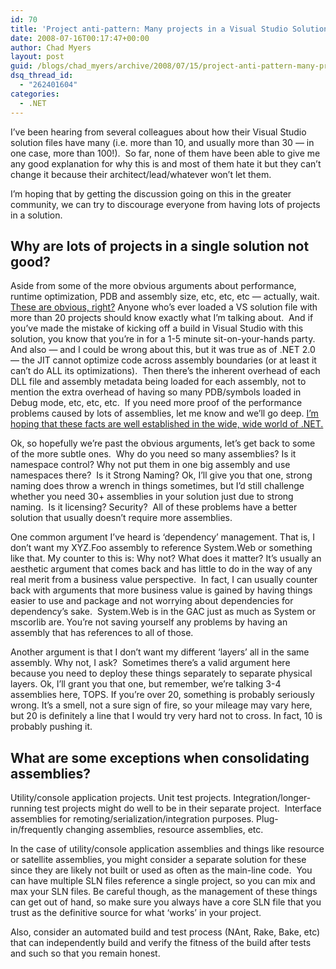 ```yaml
---
id: 70
title: 'Project anti-pattern: Many projects in a Visual Studio Solution File'
date: 2008-07-16T00:17:47+00:00
author: Chad Myers
layout: post
guid: /blogs/chad_myers/archive/2008/07/15/project-anti-pattern-many-projects-in-a-visual-studio-solution-file.aspx
dsq_thread_id:
  - "262401604"
categories:
  - .NET
---
```

I&#8217;ve been hearing from several colleagues about how their Visual Studio solution files have many (i.e. more than 10, and usually more than 30 &#8212; in one case, more than 100!).&nbsp; So far, none of them have been able to give me any good explanation for why this is and most of them hate it but they can&#8217;t change it because their architect/lead/whatever won&#8217;t let them.

I&#8217;m hoping that by getting the discussion going on this in the greater community, we can try to discourage everyone from having lots of projects in a solution.&nbsp; 

## Why are lots of projects in a single solution not good?

Aside from some of the more obvious arguments about performance, runtime optimization, PDB and assembly size, etc, etc, etc &#8212; actually, wait. [These are obvious, right?](http://blogs.msdn.com/brada/archive/2004/05/05/126934.aspx) Anyone who&#8217;s ever loaded a VS solution file with more than 20 projects should know exactly what I&#8217;m talking about.&nbsp; And if you&#8217;ve made the mistake of kicking off a build in Visual Studio with this solution, you know that you&#8217;re in for a 1-5 minute sit-on-your-hands party.&nbsp; And also &#8212; and I could be wrong about this, but it was true as of .NET 2.0 &#8212; the JIT cannot optimize code across assembly boundaries (or at least it can&#8217;t do ALL its optimizations).&nbsp; Then there&#8217;s the inherent overhead of each DLL file and assembly metadata being loaded for each assembly, not to mention the extra overhead of having so many PDB/symbols loaded in Debug mode, etc, etc, etc.&nbsp; If you need more proof of the performance problems caused by lots of assemblies, let me know and we&#8217;ll go deep. [I&#8217;m hoping that these facts are well established in the wide, wide world of .NET.](http://blogs.msdn.com/ricom/archive/2004/10/18/244242.aspx)

Ok, so hopefully we&#8217;re past the obvious arguments, let&#8217;s get back to some of the more subtle ones.&nbsp; Why do you need so many assemblies? Is it namespace control? Why not put them in one big assembly and use namespaces there?&nbsp; Is it Strong Naming? Ok, I&#8217;ll give you that one, strong naming does throw a wrench in things sometimes, but I&#8217;d still challenge whether you need 30+ assemblies in your solution just due to strong naming.&nbsp; Is it licensing? Security?&nbsp; All of these problems have a better solution that usually doesn&#8217;t require more assemblies.

One common argument I&#8217;ve heard is &#8216;dependency&#8217; management. That is, I don&#8217;t want my XYZ.Foo assembly to reference System.Web or something like that. My counter to this is: Why not? What does it matter? It&#8217;s usually an aesthetic argument that comes back and has little to do in the way of any real merit from a business value perspective.&nbsp; In fact, I can usually counter back with arguments that more business value is gained by having things easier to use and package and not worrying about dependencies for dependency&#8217;s sake.&nbsp; System.Web is in the GAC just as much as System or mscorlib are. You&#8217;re not saving yourself any problems by having an assembly that has references to all of those.

Another argument is that I don&#8217;t want my different &#8216;layers&#8217; all in the same assembly. Why not, I ask?&nbsp; Sometimes there&#8217;s a valid argument here because you need to deploy these things separately to separate physical layers. Ok, I&#8217;ll grant you that one, but remember, we&#8217;re talking 3-4 assemblies here, TOPS. If you&#8217;re over 20, something is probably seriously wrong. It&#8217;s a smell, not a sure sign of fire, so your mileage may vary here, but 20 is definitely a line that I would try very hard not to cross. In fact, 10 is probably pushing it.

## What are some exceptions when consolidating assemblies?

Utility/console application projects. Unit test projects. Integration/longer-running test projects might do well to be in their separate project.&nbsp; Interface assemblies for remoting/serialization/integration purposes. Plug-in/frequently changing assemblies, resource assemblies, etc.

In the case of utility/console application assemblies and things like resource or satellite assemblies, you might consider a separate solution for these since they are likely not built or used as often as the main-line code.&nbsp; You can have multiple SLN files reference a single project, so you can mix and max your SLN files. Be careful though, as the management of these things can get out of hand, so make sure you always have a core SLN file that you trust as the definitive source for what &#8216;works&#8217; in your project. 

Also, consider an automated build and test process (NAnt, Rake, Bake, etc) that can independently build and verify the fitness of the build after tests and such so that you remain honest.